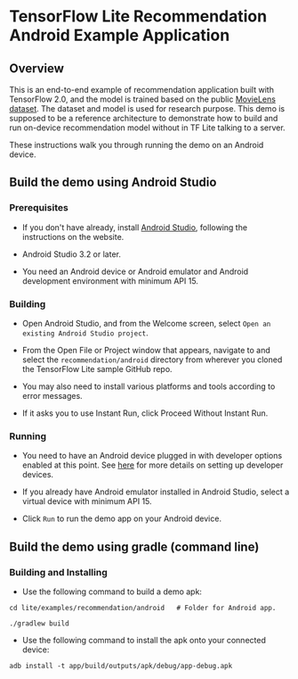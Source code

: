 # TensorFlow Lite Recommendation Android Example Application

## Overview

This is an end-to-end example of recommendation application built with
TensorFlow 2.0, and the model is trained based on the public
[MovieLens dataset](https://grouplens.org/datasets/movielens/). The dataset and
model is used for research purpose. This demo is supposed to be a reference
architecture to demonstrate how to build and run on-device recommendation model
without in TF Lite talking to a server.

These instructions walk you through running the demo on an Android device.

## Build the demo using Android Studio

### Prerequisites

*   If you don't have already, install
    [Android Studio](https://developer.android.com/studio/index.html), following
    the instructions on the website.

*   Android Studio 3.2 or later.

*   You need an Android device or Android emulator and Android development
    environment with minimum API 15.

### Building

*   Open Android Studio, and from the Welcome screen, select `Open an existing
    Android Studio project`.

*   From the Open File or Project window that appears, navigate to and select
    the `recommendation/android` directory from wherever you cloned the
    TensorFlow Lite sample GitHub repo.

*   You may also need to install various platforms and tools according to error
    messages.

*   If it asks you to use Instant Run, click Proceed Without Instant Run.

### Running

*   You need to have an Android device plugged in with developer options enabled
    at this point. See [here](https://developer.android.com/studio/run/device)
    for more details on setting up developer devices.

*   If you already have Android emulator installed in Android Studio, select a
    virtual device with minimum API 15.

*   Click `Run` to run the demo app on your Android device.

## Build the demo using gradle (command line)

### Building and Installing

*   Use the following command to build a demo apk:

```
cd lite/examples/recommendation/android   # Folder for Android app.

./gradlew build
```

*   Use the following command to install the apk onto your connected device:

```
adb install -t app/build/outputs/apk/debug/app-debug.apk
```
